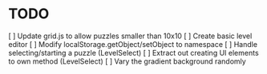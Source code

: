 # TODO

[ ] Update grid.js to allow puzzles smaller than 10x10
[ ] Create basic level editor
[ ] Modify localStorage.getObject/setObject to namespace
[ ] Handle selecting/starting a puzzle (LevelSelect)
[ ] Extract out creating UI elements to own method (LevelSelect)
[ ] Vary the gradient background randomly